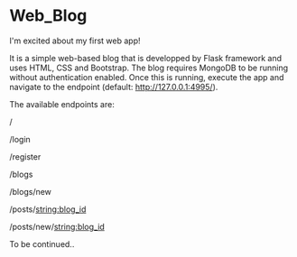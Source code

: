 # Web_Blog

I'm excited about my first web app! 

It is a simple web-based blog that is developped by Flask framework and uses HTML, CSS and Bootstrap.
The blog requires MongoDB to be running without authentication enabled. Once this is running, execute the app and navigate to the endpoint (default: http://127.0.0.1:4995/).

The available endpoints are:

/

/login

/register

/blogs

/blogs/new

/posts/<string:blog_id>

/posts/new/<string:blog_id>

To be continued..

